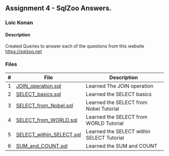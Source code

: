 ## Assignment 4 - SqlZoo Answers.

### Loic Konan

#### Description

Created Queries to answer each of the questions from this website <https://sqlzoo.net>

### Files

|   #   | File                                                 | Description                               |
| :---: | ---------------------------------------------------- | ----------------------------------------- |
|   1   | [JOIN_operation.sql](JOIN_operation.sql)             | Learned The JOIN operation                |
|   2   | [SELECT_basics.sql](SELECT_basics.sql)               | Learned the SELECT basics                 |
|   3   | [SELECT_from_Nobel.sql](SELECT_from_Nobel.sql)       | Learned the SELECT from Nobel Tutorial    |
|   4   | [SELECT_from_WORLD.sql](SELECT_from_WORLD.sql)       | Learned the SELECT from WORLD Tutorial    |
|   5   | [SELECT_within_SELECT.sql](SELECT_within_SELECT.sql) | Learned the SELECT within SELECT Tutorial |
|   6   | [SUM_and_COUNT.sql](SUM_and_COUNT.sql)               | Learned the SUM and COUNT                 |
